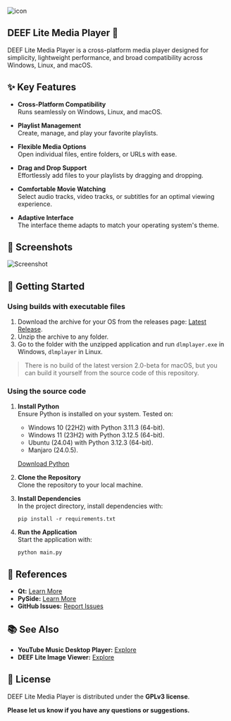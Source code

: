 ![icon](https://github.com/user-attachments/assets/ff7895a1-2e7a-46bd-9f6a-474f3cd0f76d)

## DEEF Lite Media Player 🎥

DEEF Lite Media Player is a cross-platform media player designed for simplicity, lightweight performance, and broad compatibility across Windows, Linux, and macOS. 

## ✨ Key Features
- **Cross-Platform Compatibility**  
  Runs seamlessly on Windows, Linux, and macOS.

- **Playlist Management**  
  Create, manage, and play your favorite playlists.

- **Flexible Media Options**  
  Open individual files, entire folders, or URLs with ease.

- **Drag and Drop Support**  
  Effortlessly add files to your playlists by dragging and dropping.

- **Comfortable Movie Watching**  
  Select audio tracks, video tracks, or subtitles for an optimal viewing experience.

- **Adaptive Interface**  
  The interface theme adapts to match your operating system's theme.

## 📸 Screenshots
![Screenshot](https://github.com/user-attachments/assets/156b07ac-58dd-445b-a503-fc3f1ae0faca)

## 🚀 Getting Started
### Using builds with executable files
1. Download the archive for your OS from the releases page: [Latest Release](https://github.com/deeffest/DEEF-Lite-Media-Player/releases/latest).
2. Unzip the archive to any folder.
3. Go to the folder with the unzipped application and run `dlmplayer.exe` in Windows, `dlmplayer` in Linux.
> There is no build of the latest version 2.0-beta for macOS, but you can build it yourself from the source code of this repository.

### Using the source code
1. **Install Python**  
   Ensure Python is installed on your system. Tested on:
   - Windows 10 (22H2) with Python 3.11.3 (64-bit).
   - Windows 11 (23H2) with Python 3.12.5 (64-bit).
   - Ubuntu (24.04) with Python 3.12.3 (64-bit).
   - Manjaro (24.0.5).
   
   [Download Python](https://www.python.org/downloads/)

2. **Clone the Repository**  
   Clone the repository to your local machine.

3. **Install Dependencies**  
   In the project directory, install dependencies with:
   ```
   pip install -r requirements.txt
   ```

4. **Run the Application**  
   Start the application with:
   ```
   python main.py
   ```

## 🔗 References
- **Qt:** [Learn More](https://www.qt.io/)
- **PySide:** [Learn More](https://www.qt.io/qt-for-python)
- **GitHub Issues:** [Report Issues](https://github.com/deeffest/DEEF-Lite-Media-Player/issues/new/choose)

## 📚 See Also
- **YouTube Music Desktop Player:** [Explore](https://github.com/deeffest/Youtube-Music-Desktop-Player)
- **DEEF Lite Image Viewer:** [Explore](https://github.com/deeffest/DEEF-Lite-Image-Viewer)

## 📜 License
DEEF Lite Media Player is distributed under the **GPLv3 license**.

**Please let us know if you have any questions or suggestions.**